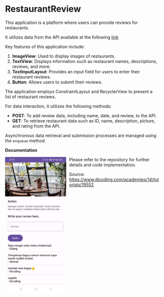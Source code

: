 # RestaurantReview

This application is a platform where users can provide reviews for restaurants.

It utilizes data from the API available at the following [link](https://restaurant-api.dicoding.dev/#/)

Key features of this application include:

1. **ImageView**: Used to display images of restaurants.
2. **TextView**: Displays information such as restaurant names, descriptions, reviews, and more.
3. **TextInputLayout**: Provides an input field for users to enter their restaurant reviews.
4. **Button**: Allows users to submit their reviews.

The application employs ConstraintLayout and RecyclerView to present a list of restaurant reviews.

For data interaction, it utilizes the following methods:
- **POST**: To add review data, including name, date, and review, to the API.
- **GET**: To retrieve restaurant data such as ID, name, description, picture, and rating from the API.

Asynchronous data retrieval and submission processes are managed using the `enqueue` method.

**Documentation**

<img src="https://github.com/nabilaakhairunnisa/RestaurantReview/blob/master/reviewresto.jpeg"
     alt="Main Activity"
     style="float: left; margin-right: 10px;"
     width="200" /> 

Please refer to the repository for further details and code implementation.

Source: https://www.dicoding.com/academies/14/tutorials/19552
